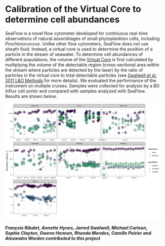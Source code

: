 # Calibration of the Virtual Core to determine cell abundances
SeaFlow is a novel flow cytometer developed for continuous real-time observations of natural assemblages of small phytoplankton cells, including <i>Prochlorococcus</i>. Unlike other flow cytometers, SeaFlow does not use sheath fluid. Instead, a virtual core is used to determine the position of a particle in the stream of seawater. To determine cell abundances of different populations, the volume of the [Virtual Core](https://doi.org/10.1002/cyto.a.20792) is first calculated by multiplying the volume of the detectable region (cross-sectional area within the stream where particles are detected by the laser) by the ratio of particles in the virtual core to total detectable particles (see [Swalwell et al. 2011 L&O Methods](https://doi.org/10.4319/lom.2011.9.466) for more details). We evaluated the performance of the instrument on multiple cruises. Samples were collected for analysis by a BD Influx cell sorter and compared with samples analyzed with SeaFlow. Results are shown below.

![alt text](2.cruise_calibration/SeaFlowInflux-CRUISEcomparison.png "Abundances of Prochlorococcus, Synechococcus and picoeukaryotes from various cruises")

***François Ribalet, Annette Hynes, Jarred Swalwell, Michael Carlson, Sophie Clayton, Gwenn Hennon, Rhonda Morales, Camille Poirier and Alexandra Worden contributed to this project***
